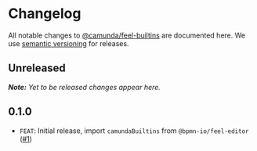 # Changelog

All notable changes to [@camunda/feel-builtins](https://github.com/camunda/feel-builtins) are documented here. We use [semantic versioning](http://semver.org/) for releases.

## Unreleased

___Note:__ Yet to be released changes appear here._

## 0.1.0

* `FEAT`: Initial release, import `camundaBuiltins` from `@bpmn-io/feel-editor` ([#1](https://github.com/camunda/feel-builtins/pull/1))
